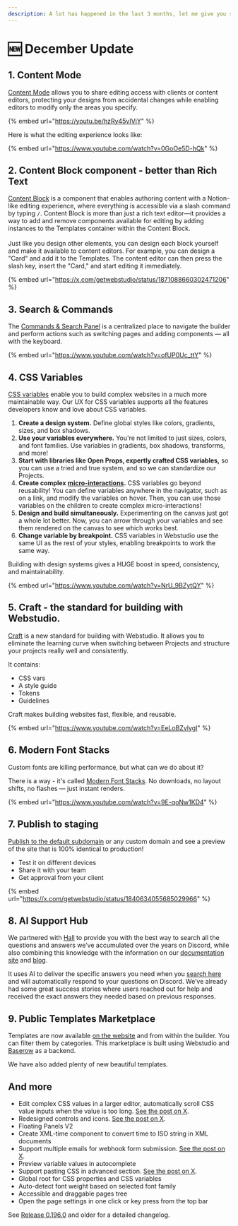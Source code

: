 ```yaml
---
description: A lot has happened in the last 3 months, let me give you some highlights!
---
```


# 🆕 December Update

## 1. Content Mode

[Content Mode](../university/foundations/modes.md#content) allows you to share editing access with clients or content editors, protecting your designs from accidental changes while enabling editors to modify only the areas you specify.

{% embed url="https://youtu.be/hzRy45vIViY" %}

Here is what the editing experience looks like:

{% embed url="https://www.youtube.com/watch?v=0GoOe5D-hQk" %}

## 2. Content Block component - better than Rich Text

[Content Block](../university/core-components/content-block.md) is a component that enables authoring content with a Notion-like editing experience, where everything is accessible via a slash command by typing `/`. Content Block is more than just a rich text editor—it provides a way to add and remove components available for editing by adding instances to the Templates container within the Content Block. \
\
Just like you design other elements, you can design each block yourself and make it available to content editors. For example, you can design a "Card" and add it to the Templates. The content editor can then press the slash key, insert the "Card," and start editing it immediately.

{% embed url="https://x.com/getwebstudio/status/1871088660302471206" %}

## 3. Search & Commands

The [Commands & Search Panel](../university/foundations/commands-and-search.md) is a centralized place to navigate the builder and perform actions such as switching pages and adding components — all with the keyboard.

{% embed url="https://www.youtube.com/watch?v=ofUP0Uc_ttY" %}

## 4. CSS Variables

[CSS variables](../university/foundations/css-variables.md) enable you to build complex websites in a much more maintainable way. Our UX for CSS variables supports all the features developers know and love about CSS variables.

1. **Create a design system.** Define global styles like colors, gradients, sizes, and box shadows.
2. **Use your variables everywhere.** You're not limited to just sizes, colors, and font families. Use variables in gradients, box shadows, transforms, and more!
3. **Start with libraries like Open Props, expertly crafted CSS variables,** so you can use a tried and true system, and so we can standardize our Projects.
4. **Create complex** [**micro-interactions**](../university/foundations/css-variables.md#parent-child-interactions)**.** CSS variables go beyond reusability! You can define variables anywhere in the navigator, such as on a link, and modify the variables on hover. Then, you can use those variables on the children to create complex micro-interactions!
5. **Design and build simultaneously.** Experimenting on the canvas just got a whole lot better. Now, you can arrow through your variables and see them rendered on the canvas to see which works best.
6. **Change variable by breakpoint.** CSS variables in Webstudio use the same UI as the rest of your styles, enabling breakpoints to work the same way.

Building with design systems gives a HUGE boost in speed, consistency, and maintainability.

{% embed url="https://www.youtube.com/watch?v=NrU_9BZytQY" %}

## 5. Craft - the standard for building with Webstudio.

[Craft](../university/craft.md) is a new standard for building with Webstudio. It allows you to eliminate the learning curve when switching between Projects and structure your projects really well and consistently.

It contains:

* CSS vars
* A style guide
* Tokens
* Guidelines

Craft makes building websites fast, flexible, and reusable.

{% embed url="https://www.youtube.com/watch?v=EeLoBZvlygI" %}

## 6. Modern Font Stacks

Custom fonts are killing performance, but what can we do about it?

There is a way - it's called [Modern Font Stacks](https://github.com/system-fonts/modern-font-stacks). No downloads, no layout shifts, no flashes — just instant renders.

{% embed url="https://www.youtube.com/watch?v=9E-qoNw1KD4" %}

## 7. Publish to staging

[Publish to the default subdomain](../university/foundations/publishing-and-custom-domains.md#publish-to-staging) or any custom domain and see a preview of the site that is 100% identical to production!

* Test it on different devices
* Share it with your team
* Get approval from your client

{% embed url="https://x.com/getwebstudio/status/1840634055685029966" %}

## 8. AI Support Hub

We partnered with [Hall](https://usehall.com) to provide you with the best way to search all the questions and answers we’ve accumulated over the years on Discord, while also combining this knowledge with the information on our [documentation site](https://docs.webstudio.is/) and [blog](https://webstudio.is/blog).&#x20;

It uses AI to deliver the specific answers you need when you [search here](https://help.webstudio.is/) and will automatically respond to your questions on Discord. We’ve already had some great success stories where users reached out for help and received the exact answers they needed based on previous responses.

## 9. Public Templates Marketplace

Templates are now available [on the website](https://webstudio.is/marketplace/templates) and from within the builder. You can filter them by categories. This marketplace is built using Webstudio and [Baserow](https://baserow.io/) as a backend.

We have also added plenty of new beautiful templates.

## And more

* Edit complex CSS values in a larger editor, automatically scroll CSS value inputs when the value is too long. [See the post on X](https://x.com/getwebstudio/status/1869276515369730290).
* Redesigned controls and icons. [See the post on X](https://x.com/getwebstudio/status/1872325557418905916).
* Floating Panels V2
* Create XML-time component to convert time to ISO string in XML documents
* Support multiple emails for webhook form submission. [See the post on X](https://x.com/getwebstudio/status/1861666991540433077).
* Preview variable values in autocomplete
* Support pasting CSS in advanced section. [See the post on X](https://x.com/getwebstudio/status/1848470186082365850).
* Global root for CSS properties and CSS variables
* Auto-detect font weight based on selected font family
* Accessible and draggable pages tree
* Open the page settings in one click or key press from the top bar

See [Release 0.196.0](https://github.com/webstudio-is/webstudio/releases/tag/0.196.0) and older for a detailed changelog.
